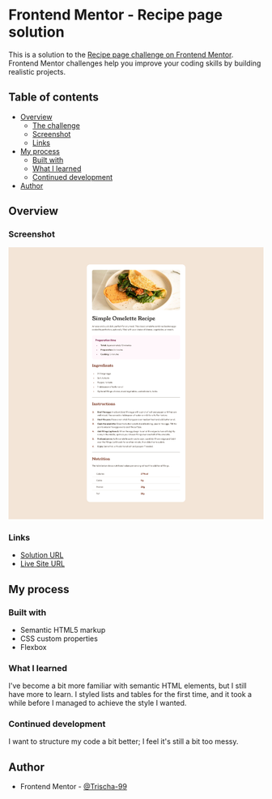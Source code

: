 # Frontend Mentor - Recipe page solution

This is a solution to the [Recipe page challenge on Frontend Mentor](https://www.frontendmentor.io/challenges/recipe-page-KiTsR8QQKm). Frontend Mentor challenges help you improve your coding skills by building realistic projects. 

## Table of contents

- [Overview](#overview)
  - [The challenge](#the-challenge)
  - [Screenshot](#screenshot)
  - [Links](#links)
- [My process](#my-process)
  - [Built with](#built-with)
  - [What I learned](#what-i-learned)
  - [Continued development](#continued-development)
- [Author](#author)


## Overview

### Screenshot

![Screenshot](/images/screenshot.png)

### Links

- [Solution URL]()
- [Live Site URL]()

## My process

### Built with

- Semantic HTML5 markup
- CSS custom properties
- Flexbox

### What I learned

I've become a bit more familiar with semantic HTML elements, but I still have more to learn. I styled lists and tables for the first time, and it took a while before I managed to achieve the style I wanted.

### Continued development

I want to structure my code a bit better; I feel it's still a bit too messy.

## Author

- Frontend Mentor - [@Trischa-99](https://www.frontendmentor.io/profile/Trischa-99)

